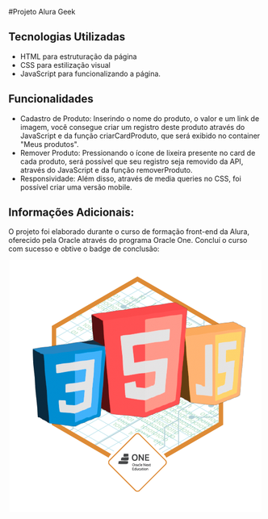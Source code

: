 #Projeto Alura Geek

## Tecnologias Utilizadas
- HTML para estruturação da página
- CSS para estilização visual
- JavaScript para funcionalizando a página.
## Funcionalidades
- Cadastro de Produto: Inserindo o nome do produto, o valor e um link de imagem, você consegue criar um registro deste produto através do JavaScript e da função criarCardProduto, que será exibido no container "Meus produtos".
- Remover Produto: Pressionando o ícone de lixeira presente no card de cada produto, será possível que seu registro seja removido da API, através do JavaScript e da função removerProduto.
- Responsividade: Além disso, através de media queries no CSS, foi possível criar uma versão mobile.
## Informações Adicionais:
O projeto foi elaborado durante o curso de formação front-end da Alura, oferecido pela Oracle através do programa Oracle One.
Concluí o curso com sucesso e obtive o badge de conclusão: 
<div align="center">
    <img src="badge-alurageek.png" alt="badge">
</div>
